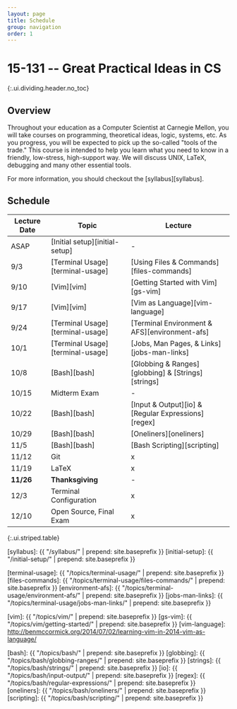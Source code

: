 ```yaml
---
layout: page
title: Schedule
group: navigation
order: 1
---
```


# 15-131 -- Great Practical Ideas in CS
{:.ui.dividing.header.no_toc}

## Overview

Throughout your education as a Computer Scientist at Carnegie Mellon, you will
take courses on programming, theoretical ideas, logic, systems, etc. As you
progress, you will be expected to pick up the so-called "tools of the trade."
This course is intended to help you learn what you need to know in a friendly,
low-stress, high-support way. We will discuss UNIX, LaTeX, debugging and many
other essential tools.

For more information, you should checkout the [syllabus][syllabus].

## Schedule

| Lecture Date | Topic                            | Lecture                                             |
| ------------ | -----                            | -------                                             |
| ASAP         | [Initial setup][initial-setup]   | -                                                   |
| 9/3          | [Terminal Usage][terminal-usage] | [Using Files & Commands][files-commands]            |
| 9/10         | [Vim][vim]                       | [Getting Started with Vim][gs-vim]                  |
| 9/17         | [Vim][vim]                       | [Vim as Language][vim-language]                     |
| 9/24         | [Terminal Usage][terminal-usage] | [Terminal Environment & AFS][environment-afs]       |
| 10/1         | [Terminal Usage][terminal-usage] | [Jobs, Man Pages, & Links][jobs-man-links]          |
| 10/8         | [Bash][bash]                     | [Globbing & Ranges][globbing] & [Strings][strings]  |
| 10/15        | Midterm Exam                     | -                                                   |
| 10/22        | [Bash][bash]                     | [Input & Output][io] & [Regular Expressions][regex] |
| 10/29        | [Bash][bash]                     | [Oneliners][oneliners]                              |
| 11/5         | [Bash][bash]                     | [Bash Scripting][scripting]                         |
| 11/12        | Git                              | x |
| 11/19        | LaTeX                            | x |
| __11/26__    | __Thanksgiving__                 | -                                                   |
| 12/3         | Terminal Configuration           | x |
| 12/10        | Open Source, Final Exam          | x |
{:.ui.striped.table}

[puzzle1]: https://www.google.com/
[syllabus]: {{ "/syllabus/" | prepend: site.baseprefix }}
[initial-setup]: {{ "/initial-setup/" | prepend: site.baseprefix }}

[terminal-usage]:  {{ "/topics/terminal-usage/"                 | prepend: site.baseprefix }}
[files-commands]:  {{ "/topics/terminal-usage/files-commands/"  | prepend: site.baseprefix }}
[environment-afs]: {{ "/topics/terminal-usage/environment-afs/" | prepend: site.baseprefix }}
[jobs-man-links]:  {{ "/topics/terminal-usage/jobs-man-links/"  | prepend: site.baseprefix }}

[vim]:    {{ "/topics/vim/"                 | prepend: site.baseprefix }}
[gs-vim]: {{ "/topics/vim/getting-started/" | prepend: site.baseprefix }}
[vim-language]: http://benmccormick.org/2014/07/02/learning-vim-in-2014-vim-as-language/

[bash]:      {{ "/topics/bash/"                     | prepend: site.baseprefix }}
[globbing]:  {{ "/topics/bash/globbing-ranges/"     | prepend: site.baseprefix }}
[strings]:   {{ "/topics/bash/strings/"             | prepend: site.baseprefix }}
[io]:        {{ "/topics/bash/input-output/"        | prepend: site.baseprefix }}
[regex]:     {{ "/topics/bash/regular-expressions/" | prepend: site.baseprefix }}
[oneliners]: {{ "/topics/bash/oneliners/"           | prepend: site.baseprefix }}
[scripting]: {{ "/topics/bash/scripting/"           | prepend: site.baseprefix }}


